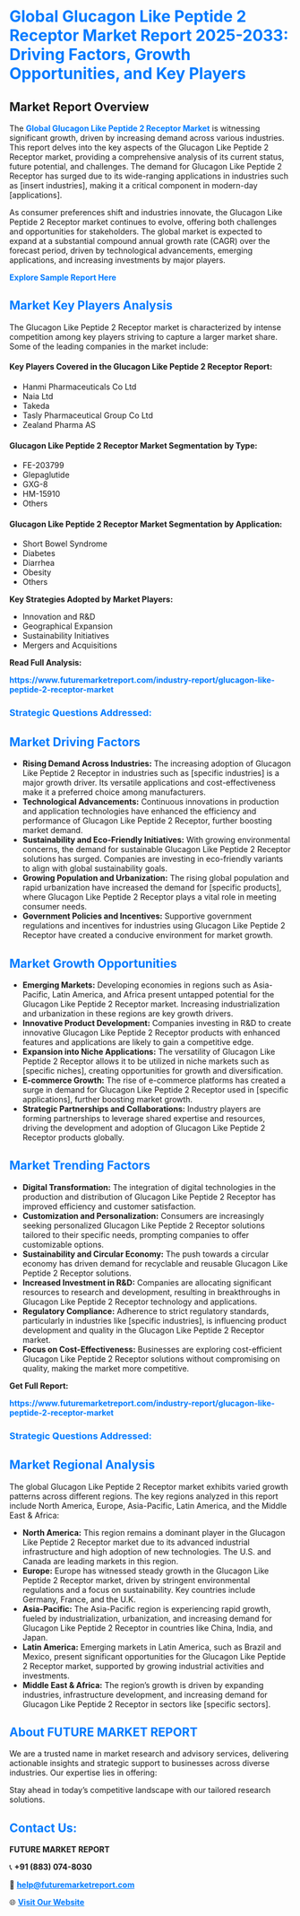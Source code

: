 <h1 style="color: #007BFF;">Global Glucagon Like Peptide 2 Receptor Market Report 2025-2033: Driving Factors, Growth Opportunities, and Key Players</h1>

<section id="overview">
<h2>Market Report Overview</h2>
<p>The <a href="https://www.futuremarketreport.com/industry-report/glucagon-like-peptide-2-receptor-market" style="color: #007BFF; text-decoration: none;"><strong>Global Glucagon Like Peptide 2 Receptor Market</strong></a> is witnessing significant growth, driven by increasing demand across various industries. This report delves into the key aspects of the Glucagon Like Peptide 2 Receptor market, providing a comprehensive analysis of its current status, future potential, and challenges. The demand for Glucagon Like Peptide 2 Receptor has surged due to its wide-ranging applications in industries such as [insert industries], making it a critical component in modern-day [applications].</p>
<p>As consumer preferences shift and industries innovate, the Glucagon Like Peptide 2 Receptor market continues to evolve, offering both challenges and opportunities for stakeholders. The global market is expected to expand at a substantial compound annual growth rate (CAGR) over the forecast period, driven by technological advancements, emerging applications, and increasing investments by major players.</p>
</section>

<section id="overview">
<p><a href="https://www.futuremarketreport.com/request-sample/reportId=53866" style="color: #007BFF; text-decoration: none;"><strong>Explore Sample Report Here</strong></a></p>
</section>

<section id="key-players">
<h2 style="color: #007BFF;">Market Key Players Analysis</h2>
<p>The Glucagon Like Peptide 2 Receptor market is characterized by intense competition among key players striving to capture a larger market share. Some of the leading companies in the market include:</p>
<h4>Key Players Covered in the Glucagon Like Peptide 2 Receptor Report:</h4>
<ul><li>Hanmi Pharmaceuticals Co Ltd</li><li>Naia Ltd</li><li>Takeda</li><li>Tasly Pharmaceutical Group Co Ltd</li><li>Zealand Pharma AS</li></ul>
<h4>Glucagon Like Peptide 2 Receptor Market Segmentation by Type:</h4>
<ul><li>FE-203799</li><li>Glepaglutide</li><li>GXG-8</li><li>HM-15910</li><li>Others</li></ul>

<h4>Glucagon Like Peptide 2 Receptor Market Segmentation by Application:</h4>
<ul><li>Short Bowel Syndrome</li><li>Diabetes</li><li>Diarrhea</li><li>Obesity</li><li>Others</li></ul>
<p><strong>Key Strategies Adopted by Market Players:</strong></p>
<ul>
<li>Innovation and R&D</li>
<li>Geographical Expansion</li>
<li>Sustainability Initiatives</li>
<li>Mergers and Acquisitions</li>
</ul>
</section>

<section>
<p><strong>Read Full Analysis: </strong></p><a href="https://www.futuremarketreport.com/industry-report/glucagon-like-peptide-2-receptor-market" style="color: #007BFF; text-decoration: none;"><strong>https://www.futuremarketreport.com/industry-report/glucagon-like-peptide-2-receptor-market</strong></a>
<h3 style="color: #007BFF;">Strategic Questions Addressed:</h3>
</section>

<section id="driving-factors">
<h2 style="color: #007BFF;">Market Driving Factors</h2>
<ul>
<li><strong>Rising Demand Across Industries:</strong> The increasing adoption of Glucagon Like Peptide 2 Receptor in industries such as [specific industries] is a major growth driver. Its versatile applications and cost-effectiveness make it a preferred choice among manufacturers.</li>
<li><strong>Technological Advancements:</strong> Continuous innovations in production and application technologies have enhanced the efficiency and performance of Glucagon Like Peptide 2 Receptor, further boosting market demand.</li>
<li><strong>Sustainability and Eco-Friendly Initiatives:</strong> With growing environmental concerns, the demand for sustainable Glucagon Like Peptide 2 Receptor solutions has surged. Companies are investing in eco-friendly variants to align with global sustainability goals.</li>
<li><strong>Growing Population and Urbanization:</strong> The rising global population and rapid urbanization have increased the demand for [specific products], where Glucagon Like Peptide 2 Receptor plays a vital role in meeting consumer needs.</li>
<li><strong>Government Policies and Incentives:</strong> Supportive government regulations and incentives for industries using Glucagon Like Peptide 2 Receptor have created a conducive environment for market growth.</li>
</ul>
</section>

<section id="growth-opportunities">
<h2 style="color: #007BFF;">Market Growth Opportunities</h2>
<ul>
<li><strong>Emerging Markets:</strong> Developing economies in regions such as Asia-Pacific, Latin America, and Africa present untapped potential for the Glucagon Like Peptide 2 Receptor market. Increasing industrialization and urbanization in these regions are key growth drivers.</li>
<li><strong>Innovative Product Development:</strong> Companies investing in R&D to create innovative Glucagon Like Peptide 2 Receptor products with enhanced features and applications are likely to gain a competitive edge.</li>
<li><strong>Expansion into Niche Applications:</strong> The versatility of Glucagon Like Peptide 2 Receptor allows it to be utilized in niche markets such as [specific niches], creating opportunities for growth and diversification.</li>
<li><strong>E-commerce Growth:</strong> The rise of e-commerce platforms has created a surge in demand for Glucagon Like Peptide 2 Receptor used in [specific applications], further boosting market growth.</li>
<li><strong>Strategic Partnerships and Collaborations:</strong> Industry players are forming partnerships to leverage shared expertise and resources, driving the development and adoption of Glucagon Like Peptide 2 Receptor products globally.</li>
</ul>
</section>

<section id="trending-factors">
<h2 style="color: #007BFF;">Market Trending Factors</h2>
<ul>
<li><strong>Digital Transformation:</strong> The integration of digital technologies in the production and distribution of Glucagon Like Peptide 2 Receptor has improved efficiency and customer satisfaction.</li>
<li><strong>Customization and Personalization:</strong> Consumers are increasingly seeking personalized Glucagon Like Peptide 2 Receptor solutions tailored to their specific needs, prompting companies to offer customizable options.</li>
<li><strong>Sustainability and Circular Economy:</strong> The push towards a circular economy has driven demand for recyclable and reusable Glucagon Like Peptide 2 Receptor solutions.</li>
<li><strong>Increased Investment in R&D:</strong> Companies are allocating significant resources to research and development, resulting in breakthroughs in Glucagon Like Peptide 2 Receptor technology and applications.</li>
<li><strong>Regulatory Compliance:</strong> Adherence to strict regulatory standards, particularly in industries like [specific industries], is influencing product development and quality in the Glucagon Like Peptide 2 Receptor market.</li>
<li><strong>Focus on Cost-Effectiveness:</strong> Businesses are exploring cost-efficient Glucagon Like Peptide 2 Receptor solutions without compromising on quality, making the market more competitive.</li>
</ul>
</section>

<section>
<p><strong>Get Full Report: </strong></p><a href="https://www.futuremarketreport.com/industry-report/glucagon-like-peptide-2-receptor-market" style="color: #007BFF; text-decoration: none;"><strong>https://www.futuremarketreport.com/industry-report/glucagon-like-peptide-2-receptor-market</strong></a>
<h3 style="color: #007BFF;">Strategic Questions Addressed:</h3>
</section>


<section id="regional-analysis">
<h2 style="color: #007BFF;">Market Regional Analysis</h2>
<p>The global Glucagon Like Peptide 2 Receptor market exhibits varied growth patterns across different regions. The key regions analyzed in this report include North America, Europe, Asia-Pacific, Latin America, and the Middle East & Africa:</p>
<ul>
<li><strong>North America:</strong> This region remains a dominant player in the Glucagon Like Peptide 2 Receptor market due to its advanced industrial infrastructure and high adoption of new technologies. The U.S. and Canada are leading markets in this region.</li>
<li><strong>Europe:</strong> Europe has witnessed steady growth in the Glucagon Like Peptide 2 Receptor market, driven by stringent environmental regulations and a focus on sustainability. Key countries include Germany, France, and the U.K.</li>
<li><strong>Asia-Pacific:</strong> The Asia-Pacific region is experiencing rapid growth, fueled by industrialization, urbanization, and increasing demand for Glucagon Like Peptide 2 Receptor in countries like China, India, and Japan.</li>
<li><strong>Latin America:</strong> Emerging markets in Latin America, such as Brazil and Mexico, present significant opportunities for the Glucagon Like Peptide 2 Receptor market, supported by growing industrial activities and investments.</li>
<li><strong>Middle East & Africa:</strong> The region’s growth is driven by expanding industries, infrastructure development, and increasing demand for Glucagon Like Peptide 2 Receptor in sectors like [specific sectors].</li>
</ul>
</section>

<footer>
<h2 style="color: #007BFF;">About FUTURE MARKET REPORT</h2>
<p>We are a trusted name in market research and advisory services, delivering actionable insights and strategic support to businesses across diverse industries. Our expertise lies in offering:</p>

<p>Stay ahead in today’s competitive landscape with our tailored research solutions.</p>

<h2 style="color: #007BFF;">Contact Us:</h2>
<p><strong>FUTURE MARKET REPORT</strong></p>
<p>📞 <strong>+91 (883) 074-8030</strong></p>
<p>📧 <strong><a href="mailto:help@futuremarketreport.com" style="color: #007BFF;">help@futuremarketreport.com</a></strong></p>
<p>🌐 <strong><a href="https://www.futuremarketreport.com/" style="color: #007BFF;">Visit Our Website</a></strong></p>
</footer>